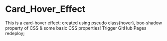 # Card_Hover_Effect
This is a card-hover effect: created using pseudo class{hover}, box-shadow property of CSS &amp; some basic CSS properties!
Trigger GitHub Pages redeploy;